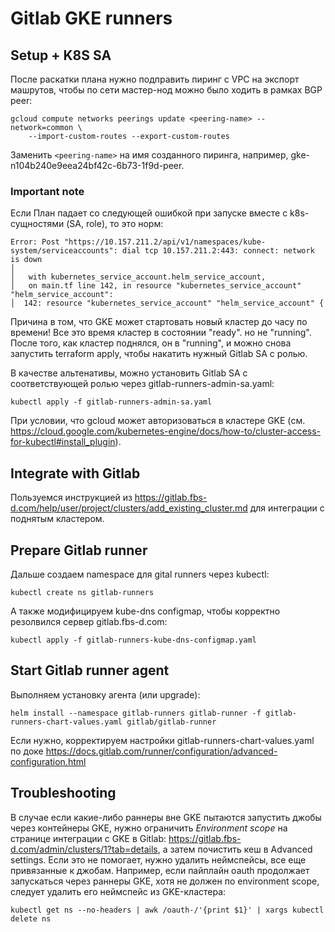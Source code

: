 # Gitlab GKE runners

## Setup + K8S SA
После раскатки плана нужно подправить пиринг с VPC на экспорт машрутов, чтобы по сети мастер-нод можно было ходить в рамках BGP peer:
```
gcloud compute networks peerings update <peering-name> --network=common \
    --import-custom-routes --export-custom-routes
```
Заменить `<peering-name>` на имя созданного пиринга, например, gke-n104b240e9eea24bf42c-6b73-1f9d-peer.

### Important note
Если План падает со следующей ошибкой при запуске вместе с k8s-сущностями (SA, role), то это норм:
```
Error: Post "https://10.157.211.2/api/v1/namespaces/kube-system/serviceaccounts": dial tcp 10.157.211.2:443: connect: network is down
│
│   with kubernetes_service_account.helm_service_account,
│   on main.tf line 142, in resource "kubernetes_service_account" "helm_service_account":
│  142: resource "kubernetes_service_account" "helm_service_account" {
```
Причина в том, что GKE может стартовать новый кластер до часу по времени! Все это время кластер в состоянии "ready". но не "running". После того, как кластер поднялся, он в "running", и можно снова запустить terraform apply, чтобы накатить нужный Gitlab SA с ролью.

В качестве альтенативы, можно установить Gitlab SA с соответствующей ролью через gitlab-runners-admin-sa.yaml:
```
kubectl apply -f gitlab-runners-admin-sa.yaml
```
При условии, что gcloud может авторизоваться в кластере GKE (см. https://cloud.google.com/kubernetes-engine/docs/how-to/cluster-access-for-kubectl#install_plugin).

## Integrate with Gitlab
Пользуемся инструкцией из https://gitlab.fbs-d.com/help/user/project/clusters/add_existing_cluster.md для интеграции с поднятым кластером.

## Prepare Gitlab runner
Дальше создаем namespace для gital runners через kubectl:
```
kubectl create ns gitlab-runners
```
А также модифицируем kube-dns configmap, чтобы корректно резолвился сервер gitlab.fbs-d.com:
```
kubectl apply -f gitlab-runners-kube-dns-configmap.yaml
```

## Start Gitlab runner agent
Выполняем установку агента (или upgrade):
```
helm install --namespace gitlab-runners gitlab-runner -f gitlab-runners-chart-values.yaml gitlab/gitlab-runner
```
Если нужно, корректируем настройки gitlab-runners-chart-values.yaml по доке https://docs.gitlab.com/runner/configuration/advanced-configuration.html

## Troubleshooting
В случае если какие-либо раннеры вне GKE пытаются запустить джобы через контейнеры GKE, нужно ограничить _Environment scope_ на странице интеграции с GKE в Gitlab: https://gitlab.fbs-d.com/admin/clusters/1?tab=details, а затем почистить кеш в Advanced settings.
Если это не помогает, нужно удалить неймспейсы, все еще привязанные к джобам. Например, если пайплайн oauth продолжает запускаться через раннеры GKE, хотя не должен по environment scope, следует удалить его неймспейс из GKE-кластера:
```
kubectl get ns --no-headers | awk /oauth-/'{print $1}' | xargs kubectl delete ns
```
